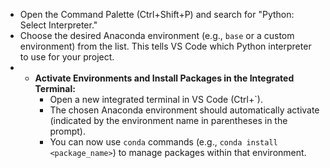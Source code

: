 - Open the Command Palette (Ctrl+Shift+P) and search for "Python: Select Interpreter."
- Choose the desired Anaconda environment (e.g., `base` or a custom environment) from the list. This tells VS Code which Python interpreter to use for your project.
- - **Activate Environments and Install Packages in the Integrated Terminal:**
    - Open a new integrated terminal in VS Code (Ctrl+`).
    - The chosen Anaconda environment should automatically activate (indicated by the environment name in parentheses in the prompt).
    - You can now use `conda` commands (e.g., `conda install <package_name>`) to manage packages within that environment.